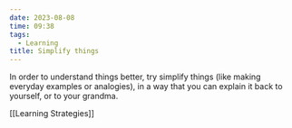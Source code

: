 ```yaml
---
date: 2023-08-08
time: 09:38
tags:
  - Learning
title: Simplify things
---
```


In order to understand things better, try simplify things (like making everyday examples or analogies), in a way that you can explain it back to yourself, or to your grandma.

[[Learning Strategies]]
